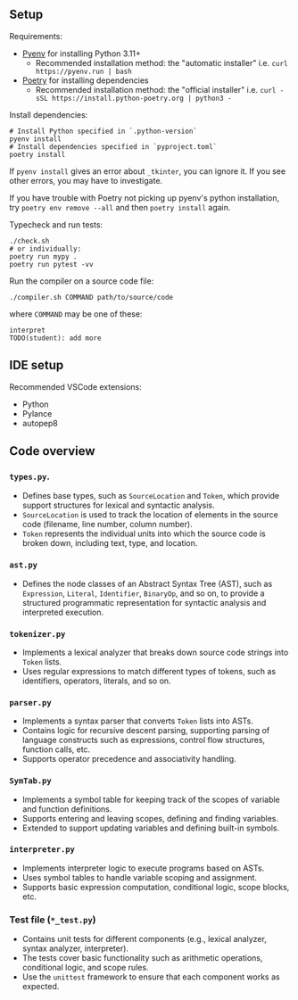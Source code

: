 
## Setup

Requirements:

- [Pyenv](https://github.com/pyenv/pyenv) for installing Python 3.11+
    - Recommended installation method: the "automatic installer"
      i.e. `curl https://pyenv.run | bash`
- [Poetry](https://python-poetry.org/) for installing dependencies
    - Recommended installation method: the "official installer"
      i.e. `curl -sSL https://install.python-poetry.org | python3 -`

Install dependencies:

    # Install Python specified in `.python-version`
    pyenv install
    # Install dependencies specified in `pyproject.toml`
    poetry install

If `pyenv install` gives an error about `_tkinter`, you can ignore it.
If you see other errors, you may have to investigate.

If you have trouble with Poetry not picking up pyenv's python installation,
try `poetry env remove --all` and then `poetry install` again.

Typecheck and run tests:

    ./check.sh
    # or individually:
    poetry run mypy .
    poetry run pytest -vv

Run the compiler on a source code file:

    ./compiler.sh COMMAND path/to/source/code

where `COMMAND` may be one of these:

    interpret
    TODO(student): add more

## IDE setup

Recommended VSCode extensions:

- Python
- Pylance
- autopep8

## Code overview

### `types.py`. 
- Defines base types, such as `SourceLocation` and `Token`, which provide support structures for lexical and syntactic analysis.
- `SourceLocation` is used to track the location of elements in the source code (filename, line number, column number).
- `Token` represents the individual units into which the source code is broken down, including text, type, and location.

### `ast.py` 
- Defines the node classes of an Abstract Syntax Tree (AST), such as `Expression`, `Literal`, `Identifier`, `BinaryOp`, and so on, to provide a structured programmatic representation for syntactic analysis and interpreted execution.

### `tokenizer.py` 
- Implements a lexical analyzer that breaks down source code strings into `Token` lists.
- Uses regular expressions to match different types of tokens, such as identifiers, operators, literals, and so on.

### `parser.py` 
- Implements a syntax parser that converts `Token` lists into ASTs.
- Contains logic for recursive descent parsing, supporting parsing of language constructs such as expressions, control flow structures, function calls, etc.
- Supports operator precedence and associativity handling.

### `SymTab.py` 
- Implements a symbol table for keeping track of the scopes of variable and function definitions.
- Supports entering and leaving scopes, defining and finding variables.
- Extended to support updating variables and defining built-in symbols.

### `interpreter.py` 
- Implements interpreter logic to execute programs based on ASTs.
- Uses symbol tables to handle variable scoping and assignment.
- Supports basic expression computation, conditional logic, scope blocks, etc.

### Test file (`*_test.py`)
- Contains unit tests for different components (e.g., lexical analyzer, syntax analyzer, interpreter).
- The tests cover basic functionality such as arithmetic operations, conditional logic, and scope rules.
- Use the `unittest` framework to ensure that each component works as expected.

